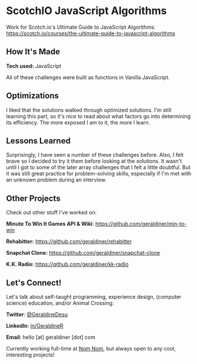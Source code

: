 # ScotchIO JavaScript Algorithms

Work for Scotch.io's Ultimate Guide to JavaScript Algorithms: https://scotch.io/courses/the-ultimate-guide-to-javascript-algorithms

## How It's Made

**Tech used:** JavaScript

All of these challenges were built as functions in Vanilla JavaScript.

## Optimizations

I liked that the solutions walked through optimized solutions. I'm still learning this part, so it's nice to read about what factors go into determining its efficiency. The more exposed I am to it, the more I learn.

## Lessons Learned

Surprisingly, I have seen a number of these challenges before. Also, I felt brave so I decided to try it them before looking at the solutions. It wasn't until I got to some of the later array challenges that I felt a little doubtful. But it was still great practice for problem-solving skills, especially if I'm met with an unknown problem during an interview.










## Other Projects

Check out other stuff I've worked on:

**Minute To Win It Games API & Wiki**: https://github.com/geraldiner/min-to-win

**Rehabitter:** https://github.com/geraldiner/rehabitter

**Snapchat Clone:** https://github.com/geraldiner/snapchat-clone

**K.K. Radio:** https://github.com/geraldiner/kk-radio

## Let's Connect!

Let's talk about self-taught programming, experience design, (computer science) education, and/or Animal Crossing:

**Twitter**: [@GeraldineDesu](https://twitter.com/geraldinedesu)

**LinkedIn**: [in/GeraldineR](https://linkedin.com/in/geraldiner)

**Email**: hello [at] geraldiner [dot] com

Currently working full-time at <a target="_blank" href="https://nomnomnow.com">Nom Nom</a>, but always open to any cool, interesting projects!
